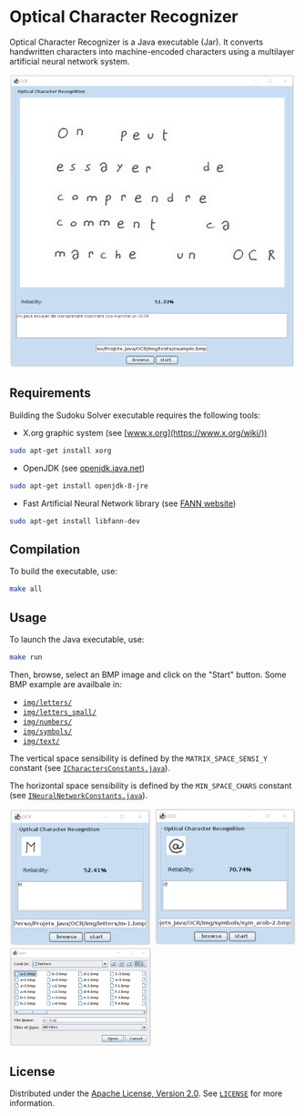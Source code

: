 # Optical Character Recognizer

Optical Character Recognizer is a Java executable (Jar). It converts handwritten characters into machine-encoded characters using a multilayer artificial neural network system.

<img src="img/previews/text_preview.png" width="500" title="Optical Character Recognizer text preview">

## Requirements

Building the Sudoku Solver executable requires the following tools:
- X.org graphic system (see [www.x.org](https://www.x.org/wiki/))
```bash
sudo apt-get install xorg
```
- OpenJDK (see [openjdk.java.net](https://openjdk.java.net))
```bash
sudo apt-get install openjdk-8-jre
```
- Fast Artificial Neural Network library (see [FANN website](http://leenissen.dk/fann/wp/))
```bash
sudo apt-get install libfann-dev
```

## Compilation

To build the executable, use:
```bash
make all
```

## Usage

To launch the Java executable, use:
```bash
make run
```
Then, browse, select an BMP image and click on the "Start" button. Some BMP example are availbale in:
- [`img/letters/`](img/letters/)
- [`img/letters_small/`](img/letters_small/)
- [`img/numbers/`](img/numbers/)
- [`img/symbols/`](img/symbols/)
- [`img/text/`](img/texts/)

The vertical space sensibility is defined by the `MATRIX_SPACE_SENSI_Y` constant (see [`ICharactersConstants.java`](src/bmp/ICharactersConstants.java)).

The horizontal space sensibility is defined by the `MIN_SPACE_CHARS` constant (see [`INeuralNetworkConstants.java`](src/fann/INeuralNetworkConstants.java)).

<img src="img/previews/letter_preview.png" width="250" title="Optical Character Recognizer letter preview"> <img src="img/previews/symbol_preview.png" width="250" title="Optical Character Recognizer symbol preview"> <img src="img/previews/browse_preview.png" width="250" title="Optical Character Recognizer browse preview">

## License

Distributed under the [Apache License, Version 2.0](http://www.apache.org/licenses/). See [`LICENSE`](LICENSE) for more information.
